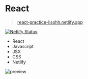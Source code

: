 # React

> [react-practice-lisohh.netlify.app](https://react-practice-lisohh.netlify.app/)

[![Netlify Status](https://api.netlify.com/api/v1/badges/d073b198-cc07-4575-ad30-9accbb0782d9/deploy-status)](https://app.netlify.com/sites/react-practice-lisohh/deploys)

- React
- Javascript
- JSX
- CSS
- Netlify

![preview](preview.gif)
